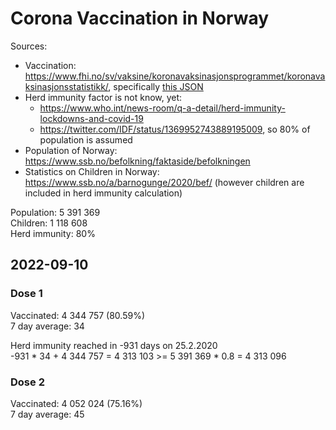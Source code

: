 # Corona Vaccination in Norway

Sources:

- Vaccination: <https://www.fhi.no/sv/vaksine/koronavaksinasjonsprogrammet/koronavaksinasjonsstatistikk/>, specifically [this JSON](https://www.fhi.no/api/chartdata/api/99119)
- Herd immunity factor is not know, yet:
  - <https://www.who.int/news-room/q-a-detail/herd-immunity-lockdowns-and-covid-19>
  - <https://twitter.com/IDF/status/1369952743889195009>, so 80% of population is assumed
- Population of Norway: <https://www.ssb.no/befolkning/faktaside/befolkningen>
- Statistics on Children in Norway: https://www.ssb.no/a/barnogunge/2020/bef/ (however children are included in herd immunity calculation)

Population: 5 391 369  
Children: 1 118 608  
Herd immunity: 80%  

## 2022-09-10

### Dose 1

Vaccinated: 4 344 757 (80.59%)  
7 day average: 34

Herd immunity reached in -931 days on 25.2.2020  
-931 * 34 + 4 344 757 = 4 313 103 >= 5 391 369 * 0.8 = 4 313 096

### Dose 2

Vaccinated: 4 052 024 (75.16%)  
7 day average: 45

